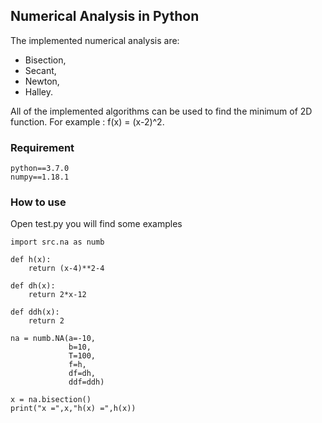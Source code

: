 ## Numerical Analysis in Python
The implemented numerical analysis are:

* Bisection,
* Secant,
* Newton,
* Halley.

All of the implemented algorithms can be used to find the minimum of 2D function.
For example : f(x) = (x-2)^2.

### Requirement
```
python==3.7.0
numpy==1.18.1
```
### How to use

Open test.py you will find some examples
```
import src.na as numb

def h(x):
    return (x-4)**2-4

def dh(x):
    return 2*x-12

def ddh(x):
    return 2

na = numb.NA(a=-10,
             b=10,
             T=100,
             f=h,
             df=dh,
             ddf=ddh)

x = na.bisection()
print("x =",x,"h(x) =",h(x))
```

